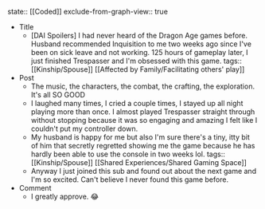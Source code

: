 state:: [[Coded]]
exclude-from-graph-view:: true

- Title
  - [DAI Spoilers] I had never heard of the Dragon Age games before. Husband recommended Inquisition to me two weeks ago since I've been on sick leave and not working. 125 hours of gameplay later, I just finished Trespasser and I'm obsessed with this game.
    tags:: [[Kinship/Spouse]] [[Affected by Family/Facilitating others' play]]
- Post
  - The music, the characters, the combat, the crafting, the exploration. It's all SO GOOD
  - I laughed many times, I cried a couple times, I stayed up all night playing more than once. I almost played Trespasser straight through without stopping because it was so engaging and amazing I felt like I couldn't put my controller down.
  - My husband is happy for me but also I'm sure there's a tiny, itty bit of him that secretly regretted showing me the game because he has hardly been able to use the console in two weeks lol.
    tags:: [[Kinship/Spouse]] [[Shared Experiences/Shared Gaming Space]]
  - Anyway I just joined this sub and found out about the next game and I'm so excited. Can't believe I never found this game before.
- Comment
  - I greatly approve. 😂
